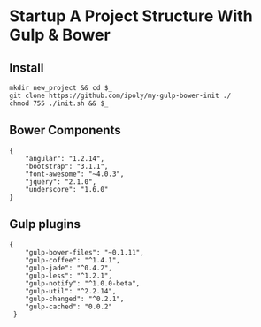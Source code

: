 # Startup A Project Structure With Gulp & Bower

## Install

    mkdir new_project && cd $_
    git clone https://github.com/ipoly/my-gulp-bower-init ./
    chmod 755 ./init.sh && $_

## Bower Components
    {
        "angular": "1.2.14",
        "bootstrap": "3.1.1",
        "font-awesome": "~4.0.3",
        "jquery": "2.1.0",
        "underscore": "1.6.0"
    }

## Gulp plugins
    {
        "gulp-bower-files": "~0.1.11",
        "gulp-coffee": "^1.4.1",
        "gulp-jade": "^0.4.2",
        "gulp-less": "^1.2.1",
        "gulp-notify": "^1.0.0-beta",
        "gulp-util": "^2.2.14",
        "gulp-changed": "^0.2.1",
        "gulp-cached": "0.0.2"
     }
